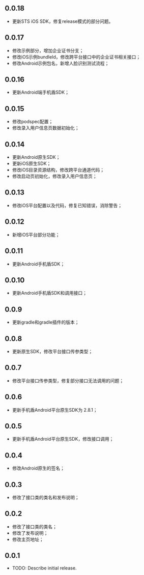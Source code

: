 

## 0.0.18
* 更新STS iOS SDK，修复release模式的部分问题。

## 0.0.17
* 修改示例部分，增加企业证书分支；
* 修改iOS示例bundleId，修改跨平台接口中的企业证书相关接口；
* 修改Android示例包名，新增人脸识别测试流程；

## 0.0.16
* 更新Android端手机盾SDK；

## 0.0.15
* 修改podspec配置；
* 修改录入用户信息页数据初始化；

## 0.0.14
* 更新Android原生SDK；
* 更新iOS原生SDK；
* 修改iOS目录资源结构，修改跨平台通道代码；
* 修改启动页初始化，修改录入用户信息页；

## 0.0.13
* 修改iOS平台配置以及代码，修复已知错误，消除警告；

## 0.0.12
* 新增iOS平台部分功能；

## 0.0.11
* 更新Android手机盾SDK；

## 0.0.10
* 更新Android手机盾SDK和调用接口；

## 0.0.9
* 更新gradle和gradle插件的版本；

## 0.0.8
* 更新原生SDK，修改平台接口传参类型；

## 0.0.7
* 修改平台接口传参类型，修复部分接口无法调用的问题；

## 0.0.6
* 更新手机盾Android平台原生SDK为 2.8.1；

## 0.0.5
* 更新手机盾Android平台原生SDK，修改接口调用；

## 0.0.4
* 修改Android原生的签名；

## 0.0.3
* 修改了接口类的类名和发布说明；

## 0.0.2
* 修改了接口类的类名；
* 修改了发布说明；
* 修改主页地址；

## 0.0.1
* TODO: Describe initial release.

